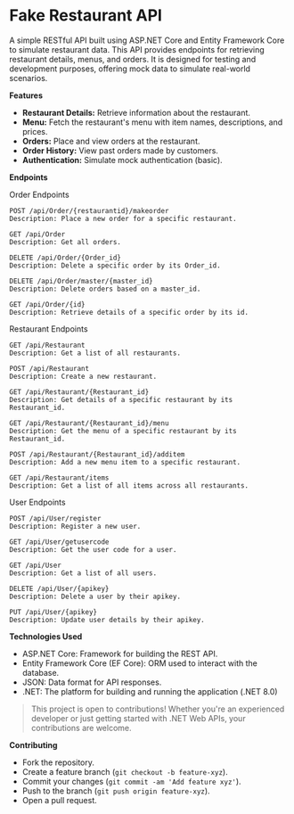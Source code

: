 # Fake Restaurant API

A simple RESTful API built using ASP.NET Core and Entity Framework Core to simulate restaurant data. This API provides endpoints for retrieving restaurant details, menus, and orders. It is designed for testing and development purposes, offering mock data to simulate real-world scenarios.

**Features**

  - **Restaurant Details:** Retrieve information about the restaurant.
  - **Menu:** Fetch the restaurant's menu with item names, descriptions, and prices.
  - **Orders:** Place and view orders at the restaurant.
  - **Order History:** View past orders made by customers.
  - **Authentication:** Simulate mock authentication (basic).
    
**Endpoints**

Order Endpoints

    POST /api/Order/{restaurantid}/makeorder
    Description: Place a new order for a specific restaurant.

    GET /api/Order
    Description: Get all orders.

    DELETE /api/Order/{Order_id}
    Description: Delete a specific order by its Order_id.

    DELETE /api/Order/master/{master_id}
    Description: Delete orders based on a master_id.

    GET /api/Order/{id}
    Description: Retrieve details of a specific order by its id.

Restaurant Endpoints

    GET /api/Restaurant
    Description: Get a list of all restaurants.

    POST /api/Restaurant
    Description: Create a new restaurant.

    GET /api/Restaurant/{Restaurant_id}
    Description: Get details of a specific restaurant by its Restaurant_id.

    GET /api/Restaurant/{Restaurant_id}/menu
    Description: Get the menu of a specific restaurant by its Restaurant_id.

    POST /api/Restaurant/{Restaurant_id}/additem
    Description: Add a new menu item to a specific restaurant.

    GET /api/Restaurant/items
    Description: Get a list of all items across all restaurants.

User Endpoints

    POST /api/User/register
    Description: Register a new user.

    GET /api/User/getusercode
    Description: Get the user code for a user.

    GET /api/User
    Description: Get a list of all users.

    DELETE /api/User/{apikey}
    Description: Delete a user by their apikey.

    PUT /api/User/{apikey}
    Description: Update user details by their apikey.

**Technologies Used**

  - ASP.NET Core: Framework for building the REST API.
  - Entity Framework Core (EF Core): ORM used to interact with the database.
  - JSON: Data format for API responses.
  - .NET: The platform for building and running the application (.NET 8.0)


>  This project is open to contributions! Whether you're an experienced developer or just getting started with .NET Web APIs, your contributions are welcome.

**Contributing**

  - Fork the repository.
  - Create a feature branch (`git checkout -b feature-xyz`).
  - Commit your changes (`git commit -am 'Add feature xyz'`).
  - Push to the branch (`git push origin feature-xyz`).
  - Open a pull request.
